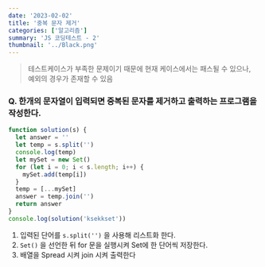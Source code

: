 ```yaml
---
date: '2023-02-02'
title: '중복 문자 제거'
categories: ['알고리즘']
summary: 'JS 코딩테스트 - 2'
thumbnail: '../Black.png'
---
```


> 테스트케이스가 부족한 문제이기 때문에 현재 케이스에서는 패스될 수 있으나, 예외의 경우가 존재할 수 있음

### Q. 한개의 문자열이 입력되면 중복된 문자를 제거하고 출력하는 프로그램을 작성한다.

```javascript
function solution(s) {
  let answer = ''
  let temp = s.split('')
  console.log(temp)
  let mySet = new Set()
  for (let i = 0; i < s.length; i++) {
    mySet.add(temp[i])
  }
  temp = [...mySet]
  answer = temp.join('')
  return answer
}
console.log(solution('ksekkset'))
```

1. 입력된 단어를 `s.split('')` 을 사용해 리스트화 한다.
2. `Set()` 을 선언한 뒤 for 문을 실행시켜 Set에 한 단어씩 저장한다.
3. 배열을 Spread 시켜 join 시켜 출력한다
